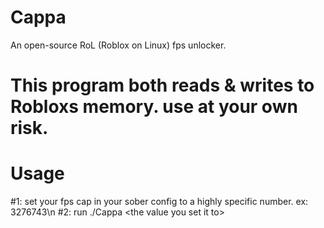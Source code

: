 # Cappa
An open-source RoL (Roblox on Linux) fps unlocker.

# This program both reads & writes to Robloxs memory. use at your own risk.

# Usage
#1: set your fps cap in your sober config to a highly specific number. ex: 3276743\n
#2: run ./Cappa \<the value you set it to\>
